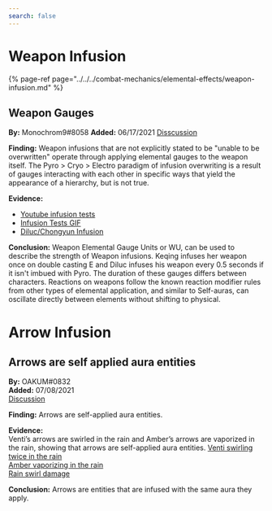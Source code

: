 ```yaml
---
search: false
---
```


# Weapon Infusion

{% page-ref page="../../../combat-mechanics/elemental-effects/weapon-infusion.md" %}

## Weapon Gauges

**By:** Monochrom9\#8058 
**Added:** 06/17/2021
[Disscussion](https://tickettool.xyz/direct?url=https://cdn.discordapp.com/attachments/842230647569514516/855295698118901840/transcript-weapon-gauge-theory.html)

**Finding:** Weapon infusions that are not explicitly stated to be "unable to be overwritten" operate through applying
elemental gauges to the weapon itself. The Pyro > Cryo > Electro paradigm of infusion overwriting is a result of gauges
interacting with each other in specific ways that yield the appearance of a hierarchy, but is not true.

**Evidence:**  
- [Youtube infusion tests](https://youtu.be/rJKYkrvlnxg)
- [Infusion Tests GIF](https://imgur.com/a/wAchZUi)
- [Diluc/Chongyun Infusion](https://imgur.com/a/mbixEuJ)

**Conclusion:** Weapon Elemental Gauge Units or WU, can be used to describe the strength of Weapon infusions. Keqing infuses her
weapon once on double casting E and Diluc infuses his weapon every 0.5 seconds if it isn't imbued with Pyro. 
The duration of these gauges differs between characters. Reactions on weapons follow the known reaction modifier rules 
from other types of elemental application, and similar to Self-auras, can oscillate directly between elements without shifting to physical.
  
# Arrow Infusion  

## Arrows are self applied aura entities  

**By:** OAKUM\#0832  
**Added:** 07/08/2021  
[Discussion](https://tickettool.xyz/direct?url=https://cdn.discordapp.com/attachments/860818239135547413/862658895611953162/transcript-arrows-are-self-applied-aura-entities.html)  

**Finding:** Arrows are self-applied aura entities.  

**Evidence:**  
Venti’s arrows are swirled in the rain and Amber’s arrows are vaporized in the rain, showing that arrows are self-applied aura entities. 
[Venti swirling twice in the rain](https://youtu.be/5hX2UeGsLXc)  
[Amber vaporizing in the rain](https://youtu.be/qXwODL_xtuk)  
[Rain swirl damage](https://youtu.be/yT7cYnd8wHo)  

**Conclusion:** Arrows are entities that are infused with the same aura they apply.  
